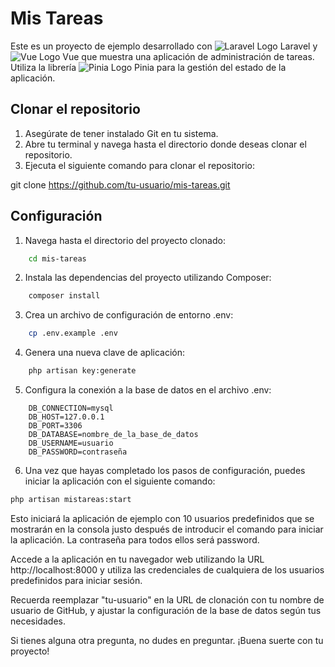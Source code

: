 # Mis Tareas

Este es un proyecto de ejemplo desarrollado con ![Laravel Logo](https://laravel.com/img/logomark.min.svg) Laravel y ![Vue Logo](https://vuejs.org/images/logo.png) Vue que muestra una aplicación de administración de tareas. Utiliza la librería ![Pinia Logo](https://pinia.esm.dev/pinia-logo.svg) Pinia para la gestión del estado de la aplicación.

## Clonar el repositorio

1. Asegúrate de tener instalado Git en tu sistema.
2. Abre tu terminal y navega hasta el directorio donde deseas clonar el repositorio.
3. Ejecuta el siguiente comando para clonar el repositorio:


git clone https://github.com/tu-usuario/mis-tareas.git

## Configuración

1. Navega hasta el directorio del proyecto clonado:

```bash
    cd mis-tareas
```

2. Instala las dependencias del proyecto utilizando Composer:
```bash
    composer install
```

3. Crea un archivo de configuración de entorno .env:

```bash
    cp .env.example .env
```

4. Genera una nueva clave de aplicación:
```bash
    php artisan key:generate
```
5. Configura la conexión a la base de datos en el archivo .env:
```dotenv
    DB_CONNECTION=mysql
    DB_HOST=127.0.0.1
    DB_PORT=3306
    DB_DATABASE=nombre_de_la_base_de_datos
    DB_USERNAME=usuario
    DB_PASSWORD=contraseña
```
6. Una vez que hayas completado los pasos de configuración, puedes iniciar la aplicación con el siguiente comando:
```bash
php artisan mistareas:start
```
Esto iniciará la aplicación de ejemplo con 10 usuarios predefinidos que se mostrarán en la consola justo después de introducir el comando para iniciar la aplicación. La contraseña para todos ellos será password.

Accede a la aplicación en tu navegador web utilizando la URL http://localhost:8000 y utiliza las credenciales de cualquiera de los usuarios predefinidos para iniciar sesión.


Recuerda reemplazar "tu-usuario" en la URL de clonación con tu nombre de usuario de GitHub, y ajustar la configuración de la base de datos según tus necesidades.

Si tienes alguna otra pregunta, no dudes en preguntar. ¡Buena suerte con tu proyecto!

